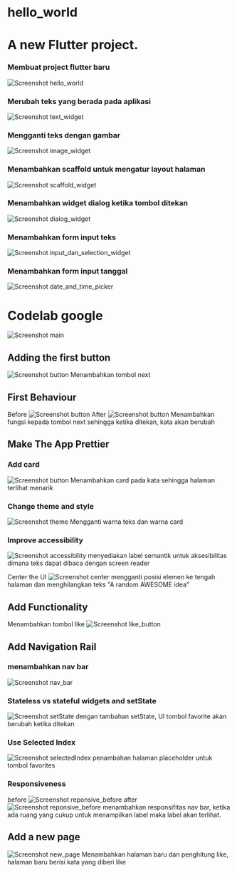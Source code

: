 # hello_world

# A new Flutter project.

### Membuat project flutter baru
![Screenshot hello_world](images/01.png)

### Merubah teks yang berada pada aplikasi
![Screenshot text_widget](images/02.png)

### Mengganti teks dengan gambar
![Screenshot image_widget](images/03.png)

### Menambahkan scaffold untuk mengatur layout halaman
![Screenshot scaffold_widget](images/04.png)

### Menambahkan widget dialog ketika tombol ditekan
![Screenshot dialog_widget](images/05.png)

### Menambahkan form input teks
![Screenshot input_dan_selection_widget](images/06.png)

### Menambahkan form input tanggal
![Screenshot date_and_time_picker](images/07.png)

# Codelab google

![Screenshot main](images/08.png)

## Adding the first button

![Screenshot button](images/09.png)
Menambahkan tombol next
## First Behaviour

Before
![Screenshot button](images/10.png)
After
![Screenshot button](images/11.png)
Menambahkan fungsi kepada tombol next sehingga ketika ditekan, kata akan berubah
## Make The App Prettier

### Add card
![Screenshot button](images/12.png)
Menambahkan card pada kata sehingga halaman terlihat menarik
### Change theme and style
![Screenshot theme](images/13.png)
Mengganti warna teks dan warna card
### Improve accessibility
![Screenshot accessibility](images/14.png)
menyediakan label semantik untuk aksesibilitas dimana teks dapat dibaca dengan screen reader

Center the UI
![Screenshot center](images/15.png)
mengganti posisi elemen ke tengah halaman dan menghilangkan teks "A random AWESOME idea"

## Add Functionality

Menambahkan tombol like
![Screenshot like_button](images/16.png)

## Add Navigation Rail

### menambahkan nav bar
![Screenshot nav_bar](images/17.png)

### Stateless vs stateful widgets and setState
![Screenshot setState](images/18.png)
dengan tambahan setState, UI tombol favorite akan berubah ketika ditekan

### Use Selected Index
![Screenshot selectedIndex](images/19.png)
penambahan halaman placeholder untuk tombol favorites

### Responsiveness

before
![Screenshot reponsive_before](images/20.png)
after
![Screenshot reponsive_before](images/21.png)
menambahkan responsifitas nav bar, ketika ada ruang yang cukup untuk menampilkan label maka label akan terlihat.

## Add a new page

![Screenshot new_page](images/22.png)
Menambahkan halaman baru dan penghitung like, halaman baru berisi kata yang diberi like